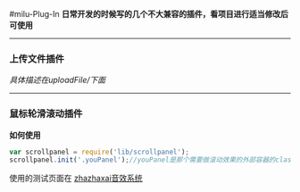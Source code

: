 #milu-Plug-In
**日常开发的时候写的几个不大兼容的插件，看项目进行适当修改后可使用**

---

### 上传文件插件
*具体描述在uploadFile/下面*

---

### 鼠标轮滑滚动插件
**如何使用**
```js
var scrollpanel = require('lib/scrollpanel');
scrollpanel.init('.youPanel');//youPanel是那个需要做滚动效果的外部容器的class
```
使用的测试页面在 [zhazhaxai音效系统](http://zhazhaxia.github.io/public/)
